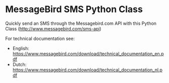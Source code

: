 MessageBird SMS Python Class
========================

Quickly send an SMS through the Messagebird.com API with this Python Class (http://www.messagebird.com/sms-api)

For technical documentation see:
 - English: https://www.messagebird.com/download/technical_documentation_en.pdf
 - Dutch: https://www.messagebird.com/download/technical_documentation_nl.pdf
